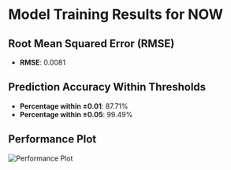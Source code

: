 # Model Training Results for NOW

## Root Mean Squared Error (RMSE)
- **RMSE**: 0.0081

## Prediction Accuracy Within Thresholds
- **Percentage within ±0.01**: 87.71%
- **Percentage within ±0.05**: 99.49%

## Performance Plot
![Performance Plot](../imgs/NOW.png)
